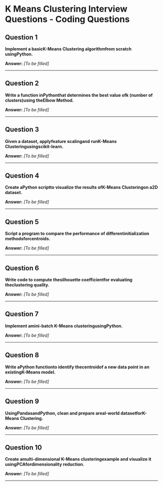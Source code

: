 # K Means Clustering Interview Questions - Coding Questions

## Question 1

**Implement a basicK-Means Clustering algorithmfrom scratch usingPython.**

**Answer:** _[To be filled]_

---

## Question 2

**Write a function inPythonthat determines the best value ofk (number of clusters)using theElbow Method.**

**Answer:** _[To be filled]_

---

## Question 3

**Given a dataset, applyfeature scalingand runK-Means Clusteringusingscikit-learn.**

**Answer:** _[To be filled]_

---

## Question 4

**Create aPython scriptto visualize the results ofK-Means Clusteringon a2D dataset.**

**Answer:** _[To be filled]_

---

## Question 5

**Script a program to compare the performance of differentinitialization methodsforcentroids.**

**Answer:** _[To be filled]_

---

## Question 6

**Write code to compute thesilhouette coefficientfor evaluating theclustering quality.**

**Answer:** _[To be filled]_

---

## Question 7

**Implement amini-batch K-Means clusteringusingPython.**

**Answer:** _[To be filled]_

---

## Question 8

**Write aPython functionto identify thecentroidof a new data point in an existingK-Means model.**

**Answer:** _[To be filled]_

---

## Question 9

**UsingPandasandPython, clean and prepare areal-world datasetforK-Means Clustering.**

**Answer:** _[To be filled]_

---

## Question 10

**Create amulti-dimensional K-Means clusteringexample and visualize it usingPCAfordimensionality reduction.**

**Answer:** _[To be filled]_

---

